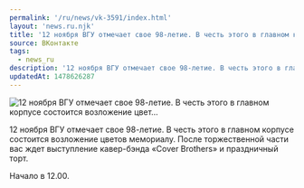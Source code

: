 ```yaml
---
permalink: '/ru/news/vk-3591/index.html'
layout: 'news.ru.njk'
title: '12 ноября ВГУ отмечает свое 98-летие. В честь этого в главном корпусе состоится возложение цвет'
source: ВКонтакте
tags:
  - news_ru
description: '12 ноября ВГУ отмечает свое 98-летие. В честь этого в главном корпусе состоится возложение цвет…'
updatedAt: 1478626287
---
```

![12 ноября ВГУ отмечает свое 98-летие. В честь этого в главном корпусе состоится возложение цвет…](https://sun9-19.userapi.com/impf/c837635/v837635501/a2f0/XJJvCLYoYfM.jpg?size=1280x852&quality=96&sign=44312d749ed3a90f41f8afe4699b47ef&c_uniq_tag=PKki9ii5GRThZVfbMyRISahZ6yerqhjwyANmIWuQF3k&type=album)

12 ноября ВГУ отмечает свое 98-летие. В честь этого в главном корпусе состоится возложение цветов мемориалу. После торжественной части вас ждет выступление кавер-бэнда «Cover Brothers» и праздничный торт.

Начало в 12.00.
